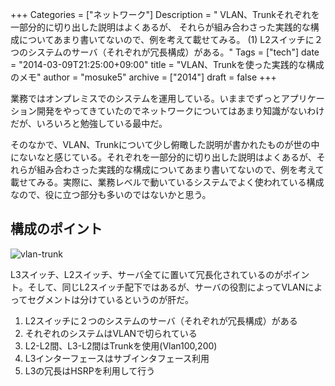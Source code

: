 +++
Categories = ["ネットワーク"]
Description = " VLAN、Trunkそれぞれを一部分的に切り出した説明はよくあるが、 それらが組み合わさった実践的な構成についてあまり書いてないので、例を考えて載せてみる。    (1) L2スイッチに２つのシステムのサーバ（それぞれが冗長構成）がある。"
Tags = ["tech"]
date = "2014-03-09T21:25:00+09:00"
title = "VLAN、Trunkを使った実践的な構成のメモ"
author = "mosuke5"
archive = ["2014"]
draft = false
+++

業務ではオンプレミスでのシステムを運用している。いままでずっとアプリケーション開発をやってきていたのでネットワークについてはあまり知識がないわけだが、いろいろと勉強している最中だ。

そのなかで、VLAN、Trunkについて少し俯瞰した説明が書かれたものが世の中にないなと感じている。それぞれを一部分的に切り出した説明はよくあるが、それらが組み合わさった実践的な構成についてあまり書いてないので、例を考えて載せてみる。実際に、業務レベルで動いているシステムでよく使われている構成なので、役に立つ部分も多いのではないかと思う。
<!--more-->

## 構成のポイント
![vlan-trunk](/image/vlan_trunk.jpg)

L3スイッチ、L2スイッチ、サーバ全てに置いて冗長化されているのがポイント。そして、同じL2スイッチ配下ではあるが、サーバの役割によってVLANによってセグメントは分けているというのが肝だ。

1. L2スイッチに２つのシステムのサーバ（それぞれが冗長構成）がある
1. それぞれのシステムはVLANで切られている
1. L2-L2間、L3-L2間はTrunkを使用(Vlan100,200)
1. L3インターフェースはサブインタフェース利用
1. L3の冗長はHSRPを利用して行う
